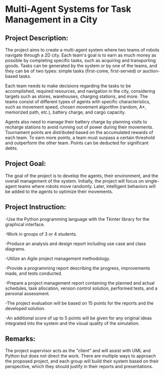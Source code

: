 # Multi-Agent Systems for Task Management in a City

## Project Description:
The project aims to create a multi-agent system where two teams of robots navigate through a 2D city. Each team's goal is to earn as much money as possible by completing specific tasks, such as acquiring and transporting goods. Tasks can be generated by the system or by one of the teams, and they can be of two types: simple tasks (first-come, first-served) or auction-based tasks.

Each team needs to make decisions regarding the tasks to be accomplished, required resources, and navigation in the city, considering targets such as stores, warehouses, charging stations, and more. The teams consist of different types of agents with specific characteristics, such as movement speed, chosen movement algorithm (random, A*, memorized path, etc.), battery charge, and cargo capacity.

Agents also need to manage their battery charge by planning visits to recharge stations to avoid running out of power during their movements. Tournament points are distributed based on the accumulated rewards of each team. To earn more points, a team must surpass a certain threshold and outperform the other team. Points can be deducted for significant debts.

## Project Goal:
The goal of the project is to develop the agents, their environment, and the overall management of the system. Initially, the project will focus on single-agent teams where robots move randomly. Later, intelligent behaviors will be added to the agents to optimize their movements.

## Project Instruction:
-Use the Python programming language with the Tkinter library for the graphical interface.

-Work in groups of 3 or 4 students.

-Produce an analysis and design report including use case and class diagrams.

-Utilize an Agile project management methodology.

-Provide a programming report describing the progress, improvements made, and tests conducted.

-Prepare a project management report containing the planned and actual schedules, task allocation, version control solution, performed tests, and a personal assessment.

-The project evaluation will be based on 15 points for the reports and the developed solution.

-An additional score of up to 5 points will be given for any original ideas integrated into the system and the visual quality of the simulation.

## Remarks:
The project supervisor acts as the "client" and will assist with UML and Python but does not direct the work.
There are multiple ways to approach the proposed project, and each group will build their system based on their perspective, which they should justify in their reports and presentations.
